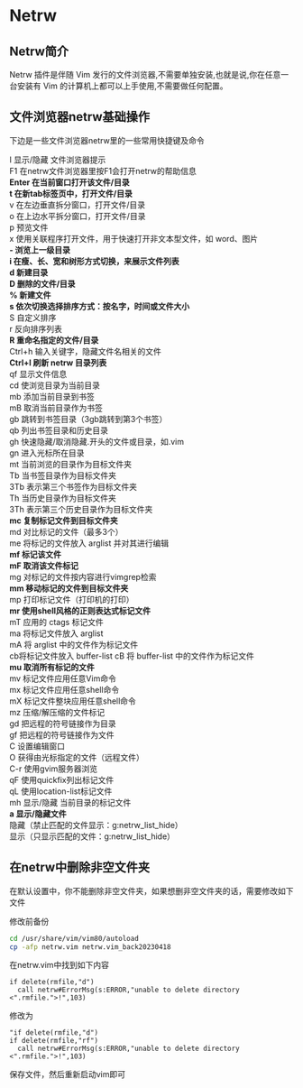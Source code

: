 # Netrw

## Netrw简介
Netrw 插件是伴随 Vim 发行的文件浏览器,不需要单独安装,也就是说,你在任意一台安装有 Vim 的计算机上都可以上手使用,不需要做任何配置。

## 文件浏览器netrw基础操作
下边是一些文件浏览器netrw里的一些常用快捷键及命令  

I 显示/隐藏 文件浏览器提示  
F1 在netrw文件浏览器里按F1会打开netrw的帮助信息  
**Enter 在当前窗口打开该文件/目录  
t 在新tab标签页中，打开文件/目录**  
v 在左边垂直拆分窗口，打开文件/目录  
o 在上边水平拆分窗口，打开文件/目录  
p 预览文件  
x 使用关联程序打开文件，用于快速打开非文本型文件，如 word、图片  
**- 浏览上一级目录  
i 在瘦、长、宽和树形方式切换，来展示文件列表  
d 新建目录  
D 删除的文件/目录  
% 新建文件  
s 依次切换选择排序方式：按名字，时间或文件大小**  
S 自定义排序  
r 反向排序列表    
**R 重命名指定的文件/目录**  
Ctrl+h 输入关键字，隐藏文件名相关的文件  
**Ctrl+l 刷新 netrw 目录列表**  
qf 显示文件信息  
cd 使浏览目录为当前目录  
mb 添加当前目录到书签  
mB 取消当前目录作为书签  
gb 跳转到书签目录（3gb跳转到第3个书签）  
qb 列出书签目录和历史目录  
gh 快速隐藏/取消隐藏.开头的文件或目录，如.vim  
gn 进入光标所在目录  
mt 当前浏览的目录作为目标文件夹  
Tb 当书签目录作为目标文件夹  
3Tb 表示第三个书签作为目标文件夹  
Th 当历史目录作为目标文件夹  
3Th 表示第三个历史目录作为目标文件夹  
**mc 复制标记文件到目标文件夹**  
md 对比标记的文件（最多3个）  
me 将标记的文件放入 arglist 并对其进行编辑  
**mf 标记该文件  
mF 取消该文件标记**  
mg 对标记的文件按内容进行vimgrep检索  
**mm 移动标记的文件到目标文件夹**  
mp 打印标记文件（打印机的打印）  
**mr 使用shell风格的正则表达式标记文件**  
mT 应用的 ctags 标记文件  
ma 将标记文件放入 arglist  
mA 将 arglist 中的文件作为标记文件  
cb将标记文件放入 buffer-list 
cB 将 buffer-list 中的文件作为标记文件  
**mu 取消所有标记的文件**  
mv 标记文件应用任意Vim命令  
mx 标记文件应用任意shell命令  
mX 标记文件整块应用任意shell命令  
mz 压缩/解压缩的文件标记  
gd 把远程的符号链接作为目录  
gf 把远程的符号链接作为文件  
C 设置编辑窗口  
O 获得由光标指定的文件（远程文件）  
C-r 使用gvim服务器浏览  
qF 使用quickfix列出标记文件  
qL 使用location-list标记文件  
mh 显示/隐藏 当前目录的标记文件  
**a 显示/隐藏文件**  
隐藏（禁止匹配的文件显示：g:netrw_list_hide）  
显示（只显示匹配的文件：g:netrw_list_hide）  

## 在netrw中删除非空文件夹

在默认设置中，你不能删除非空文件夹，如果想删非空文件夹的话，需要修改如下文件

修改前备份
```bash
cd /usr/share/vim/vim80/autoload
cp -afp netrw.vim netrw.vim_back20230418
```

在netrw.vim中找到如下内容
```
if delete(rmfile,"d")
  call netrw#ErrorMsg(s:ERROR,"unable to delete directory <".rmfile.">!",103)
```

修改为
```
"if delete(rmfile,"d")
if delete(rmfile,"rf")
  call netrw#ErrorMsg(s:ERROR,"unable to delete directory <".rmfile.">!",103)
```
保存文件，然后重新启动vim即可

